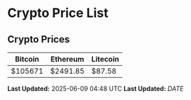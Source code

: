 # Crypto Price List

## Crypto Prices
| Bitcoin | Ethereum | Litecoin |
| ------- | -------- | -------- |
| $105671 | $2491.85 | $87.58 |
**Last Updated:** 2025-06-09 04:48 UTC
**Last Updated:** $DATE$

